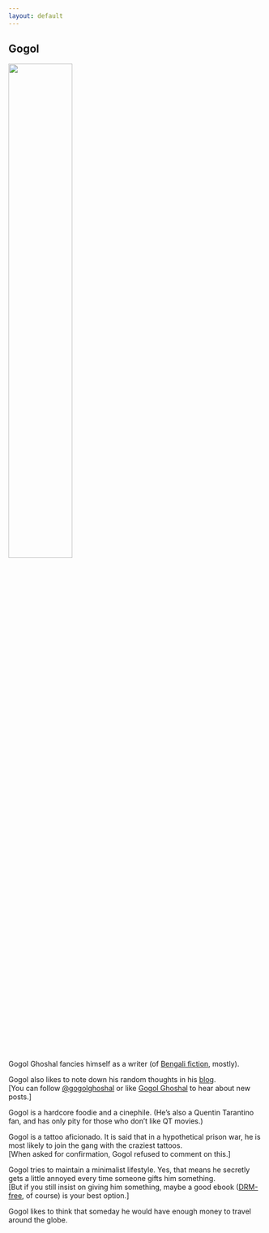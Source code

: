 ```yaml
---
layout: default
---
```


## Gogol

<img src="/gogolghoshal/images/GG_foreground.png"
     alt="" 
     width="50%">

Gogol Ghoshal fancies himself as a writer (of [Bengali fiction](/bengali-fiction), mostly).

Gogol also likes to note down his random thoughts in his [blog](/archive).  
[You can follow [@gogolghoshal](https://twitter.com/gogolghoshal) or like [Gogol Ghoshal](https://www.facebook.com/GogolGhoshal) to hear about new posts.]

Gogol is a hardcore foodie and a cinephile. (He’s also a Quentin Tarantino fan, and has only pity for those who don’t like QT movies.)

Gogol is a tattoo aficionado. It is said that in a hypothetical prison war, he is most likely to join the gang with the craziest tattoos. <br>
[When asked for confirmation, Gogol refused to comment on this.]

Gogol tries to maintain a minimalist lifestyle.
Yes, that means he secretly gets a little annoyed every time someone gifts him something. <br>
[But if you still insist on giving him something, maybe a good ebook ([DRM-free](http://www.defectivebydesign.org/what_is_drm_digital_restrictions_management), of course) is your best option.]

Gogol likes to think that someday he would have enough money to travel around the globe. <br><br>

